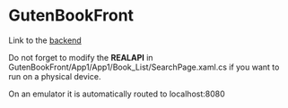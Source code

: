 # GutenBookFront

Link to the [backend](https://github.com/GUELIANEBelkacem/GutenBook)


Do not forget to modify the **REALAPI** in GutenBookFront/App1/App1/Book_List/SearchPage.xaml.cs if you want to run on a physical device. 

On an emulator it is automatically routed to localhost:8080
